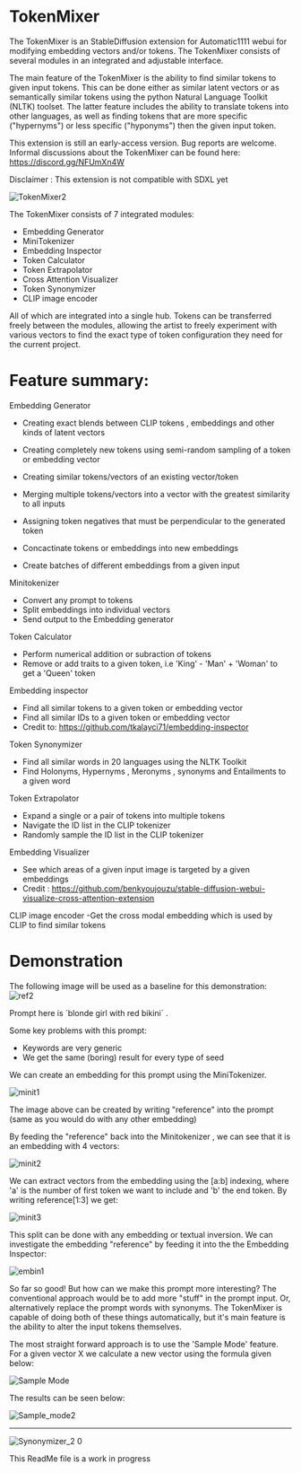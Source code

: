 # TokenMixer
The TokenMixer is an StableDiffusion extension for Automatic1111 webui for modifying embedding vectors and/or tokens. The TokenMixer consists of several modules in an integrated and adjustable interface. 

The main feature of the TokenMixer is the ability to find similar tokens to given input tokens. This can be done either as similar latent vectors or as semantically similar tokens using the python Natural Language Toolkit (NLTK) toolset. The latter feature includes the ability to translate tokens into other languages, as well as finding tokens that are more specific ("hypernyms") or less specific ("hyponyms") then the given input token.

This extension is still an early-access version. Bug reports are welcome. Informal discussions about the TokenMixer can be found here: https://discord.gg/NFUmXn4W

Disclaimer : This extension is not compatible with SDXL yet

![TokenMixer2](https://github.com/Nekos4Lyfe/TokenMixer/assets/130230016/0285fba9-78d6-49fb-981b-92084786aa51)


The TokenMixer consists of 7 integrated modules: 
 - Embedding Generator
 - MiniTokenizer
 - Embedding Inspector
 - Token Calculator
 - Token Extrapolator
 - Cross Attention Visualizer
 - Token Synonymizer
 - CLIP image encoder
 
All of which are integrated into a single hub. Tokens can be transferred freely between the modules, allowing the artist to freely experiment with various vectors to find the exact type of token configuration they need for the current project. 

# Feature summary:

Embedding Generator
- Creating exact blends between CLIP tokens , embeddings and other kinds of latent vectors

- Creating completely new tokens using semi-random sampling of a token or embedding vector

- Creating similar tokens/vectors of an existing vector/token
  
- Merging multiple tokens/vectors into a vector with the greatest similarity to all inputs

- Assigning token negatives that must be perpendicular to the generated token
  
- Concactinate tokens or embeddings into new embeddings
  
- Create batches of different embeddings from a given input

Minitokenizer
- Convert any prompt to tokens
- Split embeddings into individual vectors
- Send output to the Embedding generator

Token Calculator
- Perform numerical addition or subraction of tokens
- Remove or add traits to a given token, i.e
  'King' - 'Man' + 'Woman' to get a 'Queen' token

Embedding inspector
- Find all similar tokens to a given token or embedding vector
- Find all similar IDs to a given token or embedding vector
- Credit to: https://github.com/tkalayci71/embedding-inspector

Token Synonymizer
- Find all similar words in 20 languages using the NLTK Toolkit
- Find Holonyms, Hypernyms , Meronyms , synonyms and Entailments to a given word

Token Extrapolator
- Expand a single or a pair of tokens into multiple tokens
- Navigate the ID list in the CLIP tokenizer
- Randomly sample the ID list in the CLIP tokenizer

Embedding Visualizer
- See which areas of a given input image is targeted by a given embeddings
- Credit : https://github.com/benkyoujouzu/stable-diffusion-webui-visualize-cross-attention-extension

CLIP image encoder
-Get the cross modal embedding which is used by CLIP to find similar tokens

# Demonstration

The following image will be used as a baseline for this demonstration:
![ref2](https://github.com/Nekos4Lyfe/TokenMixer/assets/130230016/15ce5e27-c224-4c81-80a1-c9a3c88adb2b)

Prompt here is ´blonde girl with red bikini´ . 

Some key problems with this prompt:
- Keywords are very generic
- We get the same (boring) result for every type of seed 

We can create an embedding for this prompt using the MiniTokenizer.

![minit1](https://github.com/Nekos4Lyfe/TokenMixer/assets/130230016/a8d54c2e-e64e-44d5-90ba-8eedea25b9cc)

The image above can be created by writing "reference" into the prompt (same as you would do with any other embedding)

By feeding the "reference" back into the Minitokenizer , we can see that it is an embedding with 4 vectors:

![minit2](https://github.com/Nekos4Lyfe/TokenMixer/assets/130230016/f1d65aca-2d16-42c1-a885-b47f35389d4e)

We can extract vectors from the embedding using the [a:b] indexing, where 'a' is the number of first token we want to include and 'b' the end token.
By writing reference[1:3] we get:

![minit3](https://github.com/Nekos4Lyfe/TokenMixer/assets/130230016/f068d203-dab5-48b8-86b2-36b269405d6d)

This split can be done with any embedding or textual inversion. We can investigate the embedding "reference"  by feeding it into the the Embedding Inspector:

![embin1](https://github.com/Nekos4Lyfe/TokenMixer/assets/130230016/0348f7fb-fdc9-4d20-88ba-66bcf94a6077)

So far so good! But how can we make this prompt more interesting? The conventional approach would be to add more "stuff" in the prompt input. 
Or, alternatively replace the prompt words with synonyms. The TokenMixer is capable of doing both of these things automatically, but it's 
main feature is the ability to alter the input tokens themselves. 

The most straight forward approach is to use the 'Sample Mode' feature. For a given vector X we calculate a new vector using the formula given below:

![Sample Mode](https://github.com/Nekos4Lyfe/TokenMixer/assets/130230016/61ebe7c1-f7ba-46c3-8c7c-295e93fcfd8c)

The results can be seen below:

![Sample_mode2](https://github.com/Nekos4Lyfe/TokenMixer/assets/130230016/f95aa750-cd80-410d-b852-fff382c42d04)

---------

![Synonymizer_2 0](https://github.com/Nekos4Lyfe/TokenMixer/assets/130230016/5e7d9c1d-4189-4a10-af99-31780299b9ba)

This ReadMe file is a work in progress





